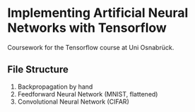 # Implementing Artificial Neural Networks with Tensorflow
Coursework for the Tensorflow course at Uni Osnabrück.

## File Structure
1. Backpropagation by hand
2. Feedforward Neural Network (MNIST, flattened)
3. Convolutional Neural Network (CIFAR)
